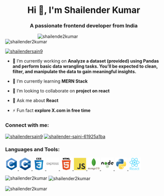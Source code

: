 <h1 align="center">Hi 👋, I'm Shailender Kumar</h1>
<h3 align="center">A passionate frontend developer from India</h3>
<img  align="right" src="https://camo.githubusercontent.com/2366b34bb903c09617990fb5fff4622f3e941349e846ddb7e73df872a9d21233/68747470733a2f2f63646e2e6472696262626c652e636f6d2f75736572732f3733303730332f73637265656e73686f74732f363538313234332f6176656e746f2e676966" alt="shailende2kumar"
width="400px"/>

<p align="left"> <img src="https://komarev.com/ghpvc/?username=shailender2kumar&label=Profile%20views&color=0e75b6&style=flat" alt="shailender2kumar" /> </p>

<p align="left"> <a href="https://twitter.com/shailendersain9" target="blank"><img src="https://img.shields.io/twitter/follow/shailendersain9?logo=twitter&style=for-the-badge" alt="shailendersain9" /></a> </p>

- 🔭 I’m currently working on **Analyze a dataset (provided) using Pandas and perform basic data wrangling tasks. You’ll be expected to clean, filter, and manipulate the data to gain meaningful insights.**

- 🌱 I’m currently learning **MERN Stack**

- 👯 I’m looking to collaborate on **project on react**

- 💬 Ask me about **React**

- ⚡ Fun fact **explore X.com in free time**

<h3 align="left">Connect with me:</h3>
<p align="left">
<a href="https://twitter.com/shailendersain9" target="blank"><img align="center" src="https://raw.githubusercontent.com/rahuldkjain/github-profile-readme-generator/master/src/images/icons/Social/twitter.svg" alt="shailendersain9" height="30" width="40" /></a>
<a href="https://linkedin.com/in/shailender-saini-61925a1ba" target="blank"><img align="center" src="https://raw.githubusercontent.com/rahuldkjain/github-profile-readme-generator/master/src/images/icons/Social/linked-in-alt.svg" alt="shailender-saini-61925a1ba" height="30" width="40" /></a>
</p>

<h3 align="left">Languages and Tools:</h3>
<p align="left"> <a href="https://www.cprogramming.com/" target="_blank" rel="noreferrer"> <img src="https://raw.githubusercontent.com/devicons/devicon/master/icons/c/c-original.svg" alt="c" width="40" height="40"/> </a> <a href="https://www.w3schools.com/cpp/" target="_blank" rel="noreferrer"> <img src="https://raw.githubusercontent.com/devicons/devicon/master/icons/cplusplus/cplusplus-original.svg" alt="cplusplus" width="40" height="40"/> </a> <a href="https://www.w3schools.com/css/" target="_blank" rel="noreferrer"> <img src="https://raw.githubusercontent.com/devicons/devicon/master/icons/css3/css3-original-wordmark.svg" alt="css3" width="40" height="40"/> </a> <a href="https://expressjs.com" target="_blank" rel="noreferrer"> <img src="https://raw.githubusercontent.com/devicons/devicon/master/icons/express/express-original-wordmark.svg" alt="express" width="40" height="40"/> </a> <a href="https://www.w3.org/html/" target="_blank" rel="noreferrer"> <img src="https://raw.githubusercontent.com/devicons/devicon/master/icons/html5/html5-original-wordmark.svg" alt="html5" width="40" height="40"/> </a> <a href="https://developer.mozilla.org/en-US/docs/Web/JavaScript" target="_blank" rel="noreferrer"> <img src="https://raw.githubusercontent.com/devicons/devicon/master/icons/javascript/javascript-original.svg" alt="javascript" width="40" height="40"/> </a> <a href="https://www.mongodb.com/" target="_blank" rel="noreferrer"> <img src="https://raw.githubusercontent.com/devicons/devicon/master/icons/mongodb/mongodb-original-wordmark.svg" alt="mongodb" width="40" height="40"/> </a> <a href="https://nodejs.org" target="_blank" rel="noreferrer"> <img src="https://raw.githubusercontent.com/devicons/devicon/master/icons/nodejs/nodejs-original-wordmark.svg" alt="nodejs" width="40" height="40"/> </a> <a href="https://www.python.org" target="_blank" rel="noreferrer"> <img src="https://raw.githubusercontent.com/devicons/devicon/master/icons/python/python-original.svg" alt="python" width="40" height="40"/> </a> <a href="https://reactjs.org/" target="_blank" rel="noreferrer"> <img src="https://raw.githubusercontent.com/devicons/devicon/master/icons/react/react-original-wordmark.svg" alt="react" width="40" height="40"/> </a> </p>

<p><img align="left" src="https://github-readme-stats.vercel.app/api/top-langs?username=shailender2kumar&show_icons=true&locale=en&layout=compact" alt="shailender2kumar" /></p>

<p>&nbsp;<img align="center" src="https://github-readme-stats.vercel.app/api?username=shailender2kumar&show_icons=true&locale=en" alt="shailender2kumar" /></p>

<p><img align="center" src="https://github-readme-streak-stats.herokuapp.com/?user=shailender2kumar&" alt="shailender2kumar" /></p>
